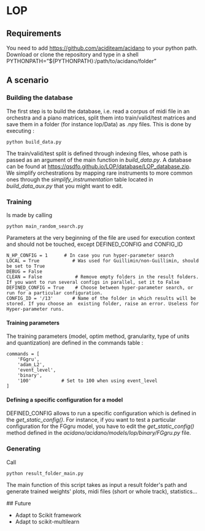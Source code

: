 # LOP

## Requirements
You need to add <https://github.com/aciditeam/acidano> to your python path. Download or clone the repository and type in a shell
  PYTHONPATH=”${PYTHONPATH}:/path/to/acidano/folder”

## A scenario
### Building the database
The first step is to build the database, i.e. read a corpus of midi file in an orchestra and a piano matrices, split them into train/valid/test matrices and save them in a folder (for instance lop/Data) as .npy files. This is done by executing :

    python build_data.py

The train/valid/test split is defined through indexing files, whose path is passed as an argument of the main function in *build_data.py*.
A database can be found at <https://qsdfo.github.io/LOP/database/LOP_database.zip>. \
We simplify orchestrations by mapping rare instruments to more common ones through the *simplify_instrumentation* table located in *build_data_aux.py* that you might want to edit.

### Training
Is made by calling

    python main_random_search.py

Parameters at the very beginning of the file are used for execution context and should not be touched, except DEFINED_CONFIG and CONFIG_ID

    N_HP_CONFIG = 1      # In case you run hyper-parameter search
    LOCAL = True            # Was used for Guillimin/non-Guillimin, should be set to True
    DEBUG = False          
    CLEAN = False            # Remove empty folders in the result folders. If you want to run several configs in parallel, set it to False
    DEFINED_CONFIG = True    # Choose between hyper-parameter search, or run for a particular configuration.
    CONFIG_ID = '/13'       # Name of the folder in which results will be stored. If you choose an  existing folder, raise an error. Useless for Hyper-parameter runs.

#### Training parameters
The training parameters (model, optim method, granularity, type of units and quantization) are defined in the commands table :

    commands = [
        'FGgru',
        'adam_L2',
        'event_level',
        'binary',
        '100'           # Set to 100 when using event_level
    ]

#### Defining a specific configuration for a model
DEFINED_CONFIG allows to run a specific configuration which is defined in the *get_static_config()*. For instance, if you want to test a particular configuration for the FGgru model, you have to edit the *get_static_config()* method defined in the *acidano/acidano/models/lop/binary/FGgru.py* file.

### Generating
Call

    python result_folder_main.py

The main function of this script takes as input a result folder's path and generate trained weights' plots, midi files (short or whole track), statistics...

## Future
- Adapt to Scikit framework
- Adapt to scikit-multilearn

<!-- # Models
## Difference between RBM based models and LSTM based or mixed
LSTM based models and mixed models can not be initialized with a sequence.
Thus, the inference task is much more difficult for them. In another way, it gives a much powerfull model (no initialization)

# Training
## Initialization of the visible units
### Initialization Gibbs chain
Choice : Random uniform
#### Previous frame
Gibbs chain will stay in the init value
#### Bernoulli p = 0.5
Stuck early in the init state
#### Random uniform [0,1]
Good :)

# Generation
## Threshold on the output probability ?
Probabilities < 0.5 are set to 0
Actually not the case. High number of sampling steps should make this useless.
 -->